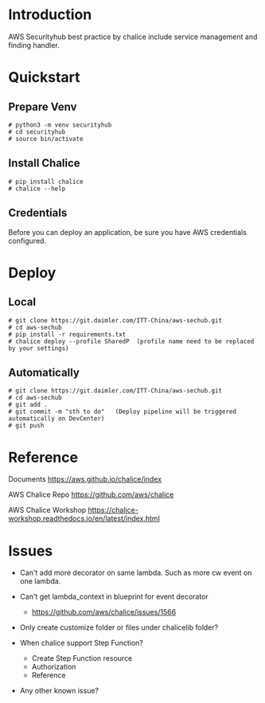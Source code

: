# Introduction
AWS Securityhub best practice by chalice include service management and finding handler.

# Quickstart
## Prepare Venv 
```
# python3 -m venv securityhub
# cd securityhub
# source bin/activate
```

## Install Chalice
```
# pip install chalice
# chalice --help
```

## Credentials
Before you can deploy an application, be sure you have AWS credentials configured.

# Deploy
## Local
```
# git clone https://git.daimler.com/ITT-China/aws-sechub.git
# cd aws-sechub
# pip install -r requirements.txt
# chalice deploy --profile SharedP  (profile name need to be replaced by your settings)
```

## Automatically
```
# git clone https://git.daimler.com/ITT-China/aws-sechub.git
# cd aws-sechub
# git add .
# git commit -m "sth to do"   (Deploy pipeline will be triggered automatically on DevCenter)
# git push
```

# Reference
Documents https://aws.github.io/chalice/index

AWS Chalice Repo https://github.com/aws/chalice

AWS Chalice Workshop https://chalice-workshop.readthedocs.io/en/latest/index.html


# Issues
- Can't add more decorator on same lambda. Such as more cw event on one lambda.
- Can't get lambda_context in blueprint for event decorator 
    -  https://github.com/aws/chalice/issues/1566
- Only create customize folder or files under chalicelib folder?
- When chalice support Step Function?
    - Create Step Function resource
    - Authorization
    - Reference 

- Any other known issue?